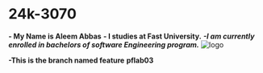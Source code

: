 # 24k-3070
**- My Name is Aleem Abbas**
**- I studies at Fast University.**
***-I am currently enrolled in bachelors of software Engineering program.***
![logo](https://github.com/user-attachments/assets/25bf915f-5041-46fc-9208-1565eb2286af)

**-This is the branch named feature**
**pflab03**
